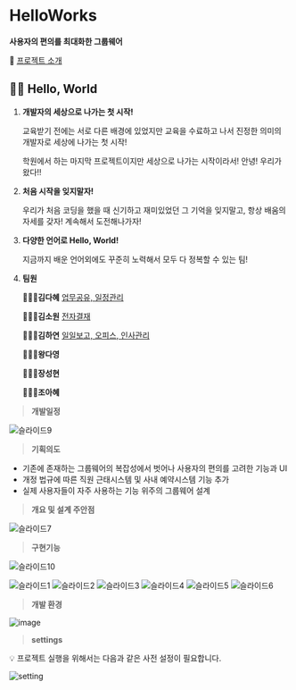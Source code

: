 # HelloWorks

**사용자의 편의를 최대화한 그룹웨어**

📌 [프로젝트 소개](https://furahadev.notion.site/b330c78c39b34bd39e01039715c5d6e0)

## 👋🏻 Hello, World
1. **개발자의 세상으로 나가는 첫 시작!**

    교육받기 전에는 서로 다른 배경에 있었지만 교육을 수료하고 나서 진정한 의미의 개발자로 세상에 나가는 첫 시작!
    
    학원에서 하는 마지막 프로젝트이지만 세상으로 나가는 시작이라서!
    안녕! 우리가 왔다!!
    
2. **처음 시작을 잊지말자!**

     우리가 처음 코딩을 했을 때 신기하고 재미있었던 그 기억을 잊지말고, 항상 배움의 자세를 갖자!
     계속해서 도전해나가자!

3. **다양한 언어로 Hello, World!**

   지금까지 배운 언어외에도 꾸준히 노력해서 모두 다 정복할 수 있는 팀!

4. **팀원**

    **👩🏻‍💻김다혜**  [업무공유, 일정관리](https://furahadev.notion.site/fc4de432b3f94e509ff5003f587ec1d1)
  
    **👩🏻‍💻김소원**  [전자결재](https://regular-mailbox-12e.notion.site/0215b47a611a4974bc01ab32396f9cc0)
    
    **👩🏻‍💻김하연**  [일일보고, 오피스, 인사관리](https://ivy-cough-855.notion.site/a557ee0667174e8bb1dd2e99f36724ff)
  
    **👩🏻‍💻왕다영**
  
    **👩🏻‍💻장성현**
  
    **👩🏻‍💻조아혜**
 
  
> **개발일정**

![슬라이드9](https://user-images.githubusercontent.com/84160340/141403971-a5b09ac7-2b2e-4837-bb27-15e6c3e47962.PNG)


> **기획의도**

- 기존에 존재하는 그룹웨어의 복잡성에서 벗어나 사용자의 편의를 고려한 기능과 UI
- 개정 법규에 따른 직원 근태시스템 및 사내 예약시스템 기능 추가
- 실제 사용자들이 자주 사용하는 기능 위주의 그룹웨어 설계


> **개요 및 설계 주안점**

![슬라이드7](https://user-images.githubusercontent.com/84160340/141403647-e4ef71ad-ee35-4d94-98c6-54053d352b0b.PNG)


> **구현기능**

![슬라이드10](https://user-images.githubusercontent.com/84160340/141404491-2020c36a-2ad9-441d-98c5-ad559182e730.PNG)

![슬라이드1](https://user-images.githubusercontent.com/84160340/141406079-30f86330-9900-4b9f-8aac-8190e7aa0d72.PNG)
![슬라이드2](https://user-images.githubusercontent.com/84160340/141406086-009defd8-e173-4932-a7bc-c972ad4cbcfd.PNG)
![슬라이드3](https://user-images.githubusercontent.com/84160340/141406090-3d4f9731-31b3-4742-a49c-61e6648130c4.PNG)
![슬라이드4](https://user-images.githubusercontent.com/80407403/141487425-715eb794-6b04-447e-8a4a-f232208c27c4.png)
![슬라이드5](https://user-images.githubusercontent.com/84160340/141406093-fbfb2e92-3d6b-4acd-90f4-2de121a9f3af.PNG)
![슬라이드6](https://user-images.githubusercontent.com/84160340/141406097-a7298ad6-a54c-4f3f-9b45-d47164deb41f.PNG)

> **개발 환경**

![image](https://user-images.githubusercontent.com/84160340/141414628-32b0b308-b6a4-48eb-846d-685450f9d39b.png)

> **settings**

💡 프로젝트 실행을 위해서는 다음과 같은 사전 설정이 필요합니다. 

![setting](https://user-images.githubusercontent.com/84160340/141707389-78139466-04b1-4aea-b356-a9d88891bfd8.PNG)
